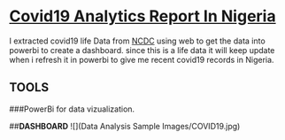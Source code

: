 # [Covid19 Analytics Report In Nigeria](https://kareemat7.github.io/COVID-19/)

I extracted covid19 life Data from [NCDC](http://covid19.ncdc.gov.ng) using web to get the data into powerbi to create a dashboard. since this is a life data it will keep update when i refresh it in powerbi to give me recent covid19 records in Nigeria.

## **TOOLS**
###PowerBi for data vizualization.

##**DASHBOARD**
![](Data Analysis Sample Images/COVID19.jpg)

